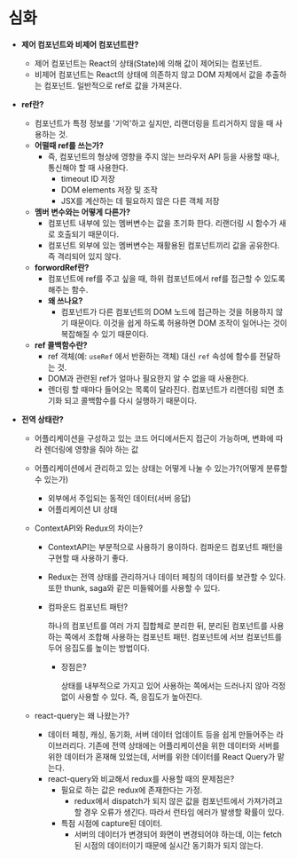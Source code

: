 # 심화

- **제어 컴포넌트와 비제어 컴포넌트란?**
  - 제어 컴포넌트는 React의 상태(State)에 의해 값이 제어되는 컴포넌트.
  - 비제어 컴포넌트는 React의 상태에 의존하지 않고 DOM 자체에서 값을 추출하는 컴포넌트. 일반적으로 ref로 값을 가져온다.
- **ref란?**
  - 컴포넌트가 특정 정보를 '기억'하고 싶지만, 리랜더링을 트리거하지 않을 때 사용하는 것.
  - **어떨때 ref를 쓰는가?**
    - 즉, 컴포넌트의 형상에 영향을 주지 않는 브라우저 API 등을 사용할 때나, 통신해야 할 때 사용한다.
      - timeout ID 저장
      - DOM elements 저장 및 조작
      - JSX를 계산하는 데 필요하지 않은 다른 객체 저장
  - **멤버 변수와는 어떻게 다른가?**
    - 컴포넌트 내부에 있는 멤버변수는 값을 초기화 한다. 리랜더링 시 함수가 새로 호출되기 때문이다.
    - 컴포넌트 외부에 있는 멤버변수는 재활용된 컴포넌트끼리 값을 공유한다. 즉 격리되어 있지 않다.
  - **forwordRef란?**
    - 컴포넌트에 ref를 주고 싶을 때, 하위 컴포넌트에서 ref를 접근할 수 있도록 해주는 함수.
    - **왜 쓰나요?**
      - 컴포넌트가 다른 컴포넌트의 DOM 노드에 접근하는 것을 허용하지 않기 때문이다. 이것을 쉽게 하도록 허용하면 DOM 조작이 일어나는 것이 복잡해질 수 있기 때문이다.
  - **ref 콜백함수란?**
    - ref 객체(예: `useRef` 에서 반환하는 객체) 대신 `ref` 속성에 함수를 전달하는 것.
    - DOM과 관련된 ref가 얼마나 필요한지 알 수 없을 때 사용한다.
    - 렌더링 할 때마다 들어오는 목록이 달라진다. 컴포넌트가 리렌더링 되면 초기화 되고 콜백함수를 다시 실행하기 때문이다.
- **전역 상태란?**

  - 어플리케이션을 구성하고 있는 코드 어디에서든지 접근이 가능하며, 변화에 따라 렌더링에 영향을 줘야 하는 값

  - 어플리케이션에서 관리하고 있는 상태는 어떻게 나눌 수 있는가?(어떻게 분류할 수 있는가)

    - 외부에서 주입되는 동적인 데이터(서버 응답)
    - 어플리케이션 UI 상태

  - ContextAPI와 Redux의 차이는?

    - ContextAPI는 부분적으로 사용하기 용이하다. 컴파운드 컴포넌트 패턴을 구현할 때 사용하기 좋다.

    - Redux는 전역 상태를 관리하거나 데이터 페칭의 데이터를 보관할 수 있다. 또한 thunk, saga와 같은 미들웨어를 사용할 수 있다.

    - 컴파운드 컴포넌트 패턴?

      하나의 컴포넌트를 여러 가지 집합체로 분리한 뒤, 분리된 컴포넌트를 사용하는 쪽에서 조합해 사용하는 컴포넌트 패턴. 컴포넌트에 서브 컴포넌트를 두어 응집도를 높이는 방법이다.

      - 장점은?

        상태를 내부적으로 가지고 있어 사용하는 쪽에서는 드러나지 않아 걱정없이 사용할 수 있다. 즉, 응집도가 높아진다.

  - react-query는 왜 나왔는가?

    - 데이터 페칭, 캐싱, 동기화, 서버 데이터 업데이트 등을 쉽게 만들어주는 라이브러리다. 기존에 전역 상태에는 어플리케이션을 위한 데이터와 서버를 위한 데이터가 혼재해 있었는데, 서버를 위한 데이터를 React Query가 맡는다.
    - react-query와 비교해서 redux를 사용할 때의 문제점은?
      - 필요로 하는 값은 redux에 존재한다는 가정.
        - redux에서 dispatch가 되지 않은 값을 컴포넌트에서 가져가려고 할 경우 오류가 생긴다. 따라서 런타임 에러가 발생할 확률이 있다.
      - 특점 시점에 capture된 데이터.
        - 서버의 데이터가 변경되어 화면이 변경되어야 하는데, 이는 fetch된 시점의 데이터이기 때문에 실시간 동기화가 되지 않는다.
